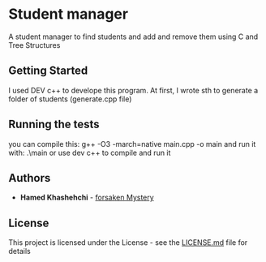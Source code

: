 # Student manager

A student manager to find students and add and remove them using C and Tree Structures

## Getting Started

I used DEV c++ to develope this program. At first, I wrote sth to generate a folder of students (generate.cpp file)

## Running the tests

you can compile this:
g++ -O3 -march=native main.cpp -o main
and run it with:
.\main
or use dev c++ to compile and run it

## Authors

* **Hamed Khashehchi** - [forsaken Mystery](https://github.com/forsakenMystery)

## License

This project is licensed under the License - see the [LICENSE.md](LICENSE.md) file for details

